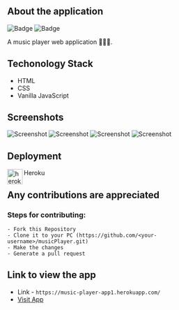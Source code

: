 ## About the application

![Badge](https://img.shields.io/badge/music--player-application-yellow)
![Badge](https://img.shields.io/badge/open--source-%E2%9D%A4-red)

A music player web application 🎵🎵🎵.

## Techonology Stack

 - HTML
 - CSS
 - Vanilla JavaScript

## Screenshots
![Screenshot](https://user-images.githubusercontent.com/80754608/123453324-08710980-d5fd-11eb-81d6-0d9a9ac68cfc.png)
![Screenshot](https://user-images.githubusercontent.com/80754608/123453394-1f176080-d5fd-11eb-8b12-9c583828e91c.png)
![Screenshot](https://user-images.githubusercontent.com/80754608/123453427-2b9bb900-d5fd-11eb-8efc-05df0f0e9f23.png)
![Screenshot](https://user-images.githubusercontent.com/80754608/123453456-35bdb780-d5fd-11eb-9d6b-596b97b8d6a1.png)

## Deployment

<img align="left" alt="heroku" width="35px" src="https://www.vectorlogo.zone/logos/heroku/heroku-icon.svg" />Heroku<br>

## Any contributions are appreciated 

### Steps for contributing:
```
- Fork this Repository
- Clone it to your PC (https://github.com/<your-username>/musicPlayer.git)
- Make the changes
- Generate a pull request
```
## Link to view the app

- Link - `https://music-player-app1.herokuapp.com/`
- [Visit App](https://music-player-app1.herokuapp.com/)
